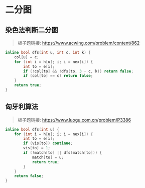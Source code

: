 # 二分图

## 染色法判断二分图

> 板子题链接: https://www.acwing.com/problem/content/862

```cpp
inline bool dfs(int u, int c, int k) {
    col[u] = c;
    for (int i = h[u]; i; i = nex[i]) {
        int to = e[i];
        if (!col[to] && !dfs(to, 3 - c, k)) return false;
        if (col[to] == c) return false;
    }
    return true;
}
```

## 匈牙利算法

> 板子题链接: https://www.luogu.com.cn/problem/P3386

```cpp
inline bool dfs(int u) {
    for (int i = h[u]; i; i = nex[i]) {
        int to = e[i];
        if (vis[to]) continue;
        vis[to] = 1;
        if (!match[to] || dfs(match[to])) {
            match[to] = u;
            return true;
        }
    }
    return false;
}
```
